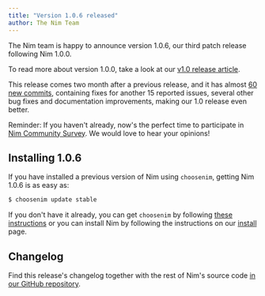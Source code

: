 ```yaml
---
title: "Version 1.0.6 released"
author: The Nim Team
---
```


The Nim team is happy to announce version 1.0.6, our third patch release following
Nim 1.0.0.

To read more about version 1.0.0, take a look at our
[v1.0 release article](https://nim-lang.org/blog/2019/09/23/version-100-released.html).

This release comes two month after a previous release,
and it has almost [60 new commits](https://github.com/nim-lang/Nim/compare/v1.0.4...v1.0.6),
containing fixes for another 15 reported issues, several other bug fixes and documentation
improvements, making our 1.0 release even better.


<div class="sidebarblock">
  <div class="content">
    <div class="paragraph">
      Reminder: If you haven't already, now's the perfect time to participate in <a href="https://nim-lang.org/blog/2019/12/20/community-survey-2019.html">Nim Community Survey</a>. We would love to hear your opinions!
    </div>
  </div>
</div>



## Installing 1.0.6

If you have installed a previous version of Nim using ``choosenim``,
getting Nim 1.0.6 is as easy as:

```bash
$ choosenim update stable
```

If you don't have it already, you can get ``choosenim`` by following
[these instructions](https://github.com/dom96/choosenim) or you can install
Nim by following the instructions on our
[install](https://nim-lang.org/install.html) page.


## Changelog

Find this release's changelog together with the rest of Nim's source code
[in our GitHub repository](https://github.com/nim-lang/Nim/blob/version-1-0/changelogs/changelog_1_0_6.md).
